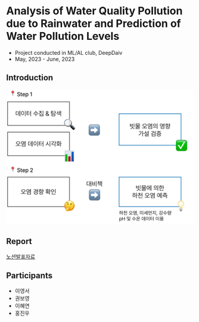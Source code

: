 # Analysis of Water Quality Pollution due to Rainwater and Prediction of Water Pollution Levels	   
* Project conducted in ML/AL club, DeepDaiv
* May, 2023 - June, 2023
## Introduction
![process](https://github.com/monator16/waterPollution/blob/main/process.jpg)

## Report
[노션발표자료](https://determined-biplane-ee5.notion.site/GRU-18f6cfffb7eb4ace9502d99897aebfdb?pvs=4)

## Participants
 * 이영서
 * 권보영
 * 이혜연
 * 홍진우


